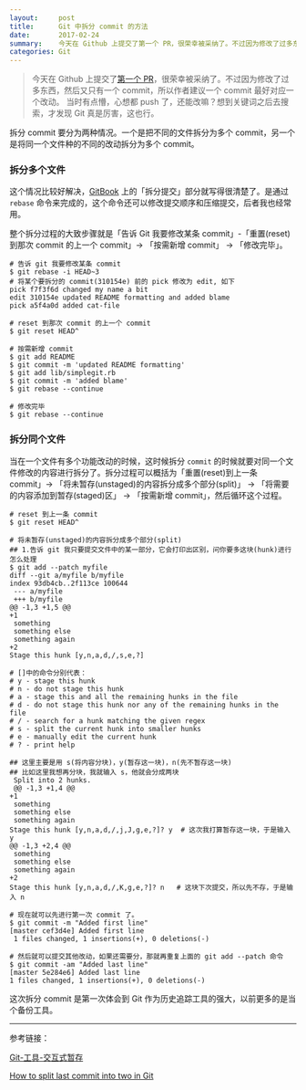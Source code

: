 ```yaml
---
layout:     post
title:      Git 中拆分 commit 的方法
date:       2017-02-24
summary:    今天在 Github 上提交了第一个 PR，很荣幸被采纳了。不过因为修改了过多东西，然后又只有一个 commit，所以作者建议一个 commit 最好对应一个改动。 
categories: Git
---
```


> 今天在 Github 上提交了[第一个 PR](https://github.com/nixzhu/MonkeyKing/pull/78)，很荣幸被采纳了。不过因为修改了过多东西，然后又只有一个 commit，所以作者建议一个 commit 最好对应一个改动。 当时有点懵，心想都 push 了，还能改嘛？想到关键词之后去搜索，才发现 Git 真是厉害，这也行。

拆分 commit 要分为两种情况。一个是把不同的文件拆分为多个 commit，另一个是将同一个文件种的不同的改动拆分为多个 commit。

### 拆分多个文件

这个情况比较好解决，[GitBook](https://git-scm.com/book/zh/v2/Git-%E5%B7%A5%E5%85%B7-%E9%87%8D%E5%86%99%E5%8E%86%E5%8F%B2) 上的「拆分提交」部分就写得很清楚了。是通过 `rebase` 命令来完成的，这个命令还可以修改提交顺序和压缩提交，后者我也经常用。

整个拆分过程的大致步骤就是「告诉 Git 我要修改某条 commit」-「重置(reset)到那次 commit 的上一个 commit」-> 「按需新增 commit」 -> 「修改完毕」。

```shell
# 告诉 git 我要修改某条 commit
$ git rebase -i HEAD~3
# 将某个要拆分的 commit(310154e) 前的 pick 修改为 edit, 如下
pick f7f3f6d changed my name a bit
edit 310154e updated README formatting and added blame
pick a5f4a0d added cat-file

# reset 到那次 commit 的上一个 commit
$ git reset HEAD^

# 按需新增 commit
$ git add README
$ git commit -m 'updated README formatting'
$ git add lib/simplegit.rb
$ git commit -m 'added blame'
$ git rebase --continue

# 修改完毕
$ git rebase --continue

```

### 拆分同个文件

当在一个文件有多个功能改动的时候，这时候拆分 `commit` 的时候就要对同一个文件修改的内容进行拆分了。拆分过程可以概括为「重置(reset)到上一条 commit」-> 「将未暂存(unstaged)的内容拆分成多个部分(split)」 -> 「将需要的内容添加到暂存(staged)区」 -> 「按需新增 commit」，然后循环这个过程。

```shell
# reset 到上一条 commit
$ git reset HEAD^

# 将未暂存(unstaged)的内容拆分成多个部分(split)
## 1.告诉 git 我只要提交文件中的某一部分，它会打印出区别，问你要多这块(hunk)进行怎么处理
$ git add --patch myfile
diff --git a/myfile b/myfile
index 93db4cb..2f113ce 100644
 --- a/myfile
 +++ b/myfile
@@ -1,3 +1,5 @@
+1
 something
 something else
 something again
+2
Stage this hunk [y,n,a,d,/,s,e,?]

# []中的命令分别代表：
# y - stage this hunk
# n - do not stage this hunk
# a - stage this and all the remaining hunks in the file
# d - do not stage this hunk nor any of the remaining hunks in the file
# / - search for a hunk matching the given regex
# s - split the current hunk into smaller hunks
# e - manually edit the current hunk
# ? - print help

## 这里主要是用 s(将内容分块)，y(暂存这一块)，n(先不暂存这一块)
## 比如这里我想再分块，我就输入 s，他就会分成两块
 Split into 2 hunks.
 @@ -1,3 +1,4 @@
+1
 something
 something else
 something again
Stage this hunk [y,n,a,d,/,j,J,g,e,?]? y  # 这次我打算暂存这一块，于是输入 y
@@ -1,3 +2,4 @@
 something
 something else
 something again
+2
Stage this hunk [y,n,a,d,/,K,g,e,?]? n   # 这块下次提交，所以先不存，于是输入 n

# 现在就可以先进行第一次 commit 了。
$ git commit -m "Added first line"
[master cef3d4e] Added first line
 1 files changed, 1 insertions(+), 0 deletions(-)

# 然后就可以提交其他改动，如果还需要分，那就再重复上面的 git add --patch 命令
$ git commit -am "Added last line"
[master 5e284e6] Added last line
1 files changed, 1 insertions(+), 0 deletions(-)
```

这次拆分 commit 是第一次体会到 Git 作为历史追踪工具的强大，以前更多的是当个备份工具。

---
参考链接：

[Git-工具-交互式暂存](https://git-scm.com/book/zh/v2/Git-工具-交互式暂存)

[How to split last commit into two in Git](http://stackoverflow.com/questions/1440050/how-to-split-last-commit-into-two-in-git)